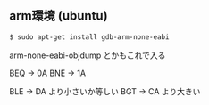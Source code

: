 ## arm環境 (ubuntu)
```sh
$ sudo apt-get install gdb-arm-none-eabi
```
arm-none-eabi-objdump とかもこれで入る

BEQ -> 0A
BNE -> 1A

BLE -> DA より小さいか等しい
BGT -> CA より大きい
